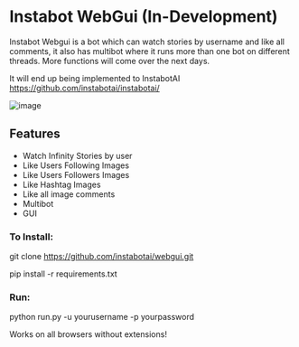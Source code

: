 # Instabot WebGui (In-Development)
Instabot Webgui is a bot which can watch stories by username and like all comments, it also has multibot where it runs more than one bot on different threads. More functions will come over the next days. 

It will end up being implemented to InstabotAI
https://github.com/instabotai/instabotai/

![image](https://i.imgur.com/33MdNvS.png)

## Features
* Watch Infinity Stories by user
* Like Users Following Images
* Like Users Followers Images
* Like Hashtag Images
* Like all image comments
* Multibot
* GUI

### To Install:
git clone https://github.com/instabotai/webgui.git

pip install -r requirements.txt

### Run: 
python run.py -u yourusername -p yourpassword

Works on all browsers without extensions!
